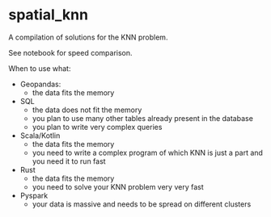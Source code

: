 # spatial_knn
A compilation of solutions for the KNN problem.

See notebook for speed comparison.

When to use what:
- Geopandas: 
	- the data fits the memory
- SQL
	- the data does not fit the memory
	- you plan to use many other tables already present in the database
	- you plan to write very complex queries
- Scala/Kotlin
	- the data fits the memory
	- you need to write a complex program of which KNN is just a part and you need it to run fast
- Rust 
	- the data fits the memory
	- you need to solve your KNN problem very very fast
- Pyspark
	- your data is massive and needs to be spread on different clusters
